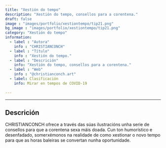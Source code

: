 ```yaml
---
title: "Xestión do tempo"
description: "Xestión do tempo, consellos para a corentena."
draft: false
image : "images/portfolio/xestiontempo/tip21.png"
bg_image : "images/portfolio/xestiontempo/tip21.png"
category: "Xestión do tempo"
information:
  - label : "Autora"
    info : "CHRISTIANCONCH"
  - label : "Título"
    info : "Xestión do tempo."
  - label : "Descrición"
    info: "Xestión do tempo, consellos para a corentena."
  - label : "Web"
    info : "@christianconch.art" 
  - label: Clasificación
    info: Mirar en tempos de COVID-19
    
---
```


---
## Descrición

CHRISTIANCONCH ofrece a través das súas ilustracións unha serie de consellos para que a corentena sexa máis doada. Cun ton humorístico e desenfadado, somerxémonos na realidade de como xestionar o novo tempo para que as horas baleiras se convertan nunha oportunidade. 
